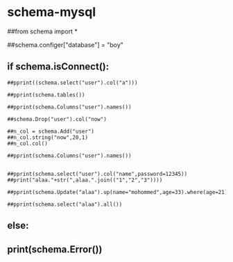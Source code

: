 # schema-mysql



##from schema import *

##schema.configer["database"] = "boy"

## if schema.isConnect():

	##pprint((schema.select("user").col("a")))

	##pprint(schema.tables())

	##pprint(schema.Columns("user").names())

	##schema.Drop("user").col("now")

	##n_col = schema.Add("user")
	##n_col.string("now",20,1)
	##n_col.col()

	##pprint(schema.Columns("user").names())


	##pprint(schema.select("user").col("name",password=12345))
	##print("alaa."+str(",alaa.".join(("1","2","3"))))

	##pprint(schema.Update("alaa").up(name="mohommed",age=33).where(age=21))

	##pprint(schema.select("alaa").all())


## else:
## 	print(schema.Error())
